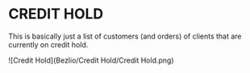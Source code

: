 # CREDIT HOLD #
This is basically just a list of customers (and orders) of clients that are currently on credit hold.

![Credit Hold](Bezlio/Credit Hold/Credit Hold.png)